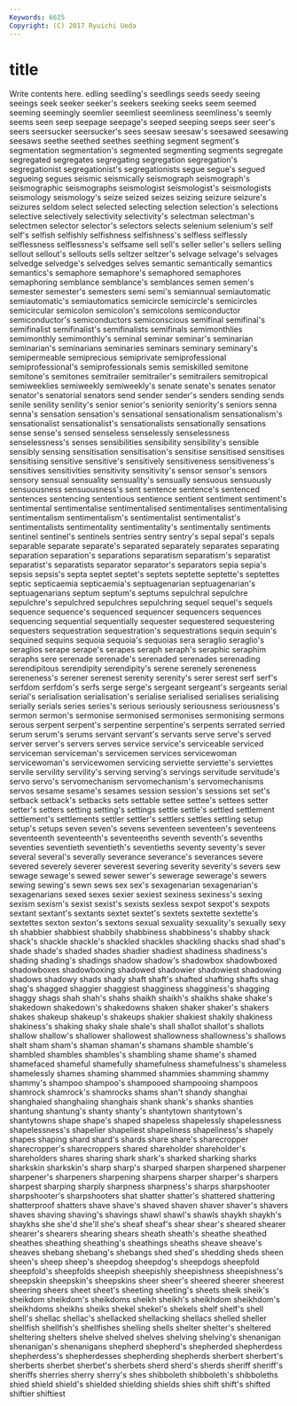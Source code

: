 ```yaml
---
Keywords: 6625 
Copyright: (C) 2017 Ryuichi Ueda
---
```


# title

Write contents here.
edling seedling's seedlings seeds seedy
seeing seeings seek seeker seeker's seekers seeking seeks seem seemed
seeming seemingly seemlier seemliest seemliness seemliness's seemly seems seen seep
seepage seepage's seeped seeping seeps seer seer's seers seersucker seersucker's
sees seesaw seesaw's seesawed seesawing seesaws seethe seethed seethes seething
segment segment's segmentation segmentation's segmented segmenting segments segregate segregated segregates
segregating segregation segregation's segregationist segregationist's segregationists segue segue's segued segueing
segues seismic seismically seismograph seismograph's seismographic seismographs seismologist seismologist's seismologists
seismology seismology's seize seized seizes seizing seizure seizure's seizures seldom
select selected selecting selection selection's selections selective selectively selectivity selectivity's
selectman selectman's selectmen selector selector's selectors selects selenium selenium's self
self's selfish selfishly selfishness selfishness's selfless selflessly selflessness selflessness's selfsame
sell sell's seller seller's sellers selling sellout sellout's sellouts sells
seltzer seltzer's selvage selvage's selvages selvedge selvedge's selvedges selves semantic
semantically semantics semantics's semaphore semaphore's semaphored semaphores semaphoring semblance semblance's
semblances semen semen's semester semester's semesters semi semi's semiannual semiautomatic
semiautomatic's semiautomatics semicircle semicircle's semicircles semicircular semicolon semicolon's semicolons semiconductor
semiconductor's semiconductors semiconscious semifinal semifinal's semifinalist semifinalist's semifinalists semifinals semimonthlies
semimonthly semimonthly's seminal seminar seminar's seminarian seminarian's seminarians seminaries seminars
seminary seminary's semipermeable semiprecious semiprivate semiprofessional semiprofessional's semiprofessionals semis semiskilled
semitone semitone's semitones semitrailer semitrailer's semitrailers semitropical semiweeklies semiweekly semiweekly's
senate senate's senates senator senator's senatorial senators send sender sender's
senders sending sends senile senility senility's senior senior's seniority seniority's
seniors senna senna's sensation sensation's sensational sensationalism sensationalism's sensationalist sensationalist's
sensationalists sensationally sensations sense sense's sensed senseless senselessly senselessness senselessness's
senses sensibilities sensibility sensibility's sensible sensibly sensing sensitisation sensitisation's sensitise
sensitised sensitises sensitising sensitive sensitive's sensitively sensitiveness sensitiveness's sensitives sensitivities
sensitivity sensitivity's sensor sensor's sensors sensory sensual sensuality sensuality's sensually
sensuous sensuously sensuousness sensuousness's sent sentence sentence's sentenced sentences sentencing
sententious sentience sentient sentiment sentiment's sentimental sentimentalise sentimentalised sentimentalises sentimentalising
sentimentalism sentimentalism's sentimentalist sentimentalist's sentimentalists sentimentality sentimentality's sentimentally sentiments sentinel
sentinel's sentinels sentries sentry sentry's sepal sepal's sepals separable separate
separate's separated separately separates separating separation separation's separations separatism separatism's
separatist separatist's separatists separator separator's separators sepia sepia's sepsis sepsis's
septa septet septet's septets septette septette's septettes septic septicaemia septicaemia's
septuagenarian septuagenarian's septuagenarians septum septum's septums sepulchral sepulchre sepulchre's sepulchred
sepulchres sepulchring sequel sequel's sequels sequence sequence's sequenced sequencer sequencers
sequences sequencing sequential sequentially sequester sequestered sequestering sequesters sequestration sequestration's
sequestrations sequin sequin's sequined sequins sequoia sequoia's sequoias sera seraglio
seraglio's seraglios serape serape's serapes seraph seraph's seraphic seraphim seraphs
sere serenade serenade's serenaded serenades serenading serendipitous serendipity serendipity's serene
serenely sereneness sereneness's serener serenest serenity serenity's serer serest serf
serf's serfdom serfdom's serfs serge serge's sergeant sergeant's sergeants serial
serial's serialisation serialisation's serialise serialised serialises serialising serially serials series
series's serious seriously seriousness seriousness's sermon sermon's sermonise sermonised sermonises
sermonising sermons serous serpent serpent's serpentine serpentine's serpents serrated serried
serum serum's serums servant servant's servants serve serve's served server
server's servers serves service service's serviceable serviced serviceman serviceman's servicemen
services servicewoman servicewoman's servicewomen servicing serviette serviette's serviettes servile servility
servility's serving serving's servings servitude servitude's servo servo's servomechanism servomechanism's
servomechanisms servos sesame sesame's sesames session session's sessions set set's
setback setback's setbacks sets settable settee settee's settees setter setter's
setters setting setting's settings settle settle's settled settlement settlement's settlements
settler settler's settlers settles settling setup setup's setups seven seven's
sevens seventeen seventeen's seventeens seventeenth seventeenth's seventeenths seventh seventh's sevenths
seventies seventieth seventieth's seventieths seventy seventy's sever several several's severally
severance severance's severances severe severed severely severer severest severing severity
severity's severs sew sewage sewage's sewed sewer sewer's sewerage sewerage's
sewers sewing sewing's sewn sews sex sex's sexagenarian sexagenarian's sexagenarians
sexed sexes sexier sexiest sexiness sexiness's sexing sexism sexism's sexist
sexist's sexists sexless sexpot sexpot's sexpots sextant sextant's sextants sextet
sextet's sextets sextette sextette's sextettes sexton sexton's sextons sexual sexuality
sexuality's sexually sexy sh shabbier shabbiest shabbily shabbiness shabbiness's shabby
shack shack's shackle shackle's shackled shackles shackling shacks shad shad's
shade shade's shaded shades shadier shadiest shadiness shadiness's shading shading's
shadings shadow shadow's shadowbox shadowboxed shadowboxes shadowboxing shadowed shadowier shadowiest
shadowing shadows shadowy shads shady shaft shaft's shafted shafting shafts
shag shag's shagged shaggier shaggiest shagginess shagginess's shagging shaggy shags
shah shah's shahs shaikh shaikh's shaikhs shake shake's shakedown shakedown's
shakedowns shaken shaker shaker's shakers shakes shakeup shakeup's shakeups shakier
shakiest shakily shakiness shakiness's shaking shaky shale shale's shall shallot
shallot's shallots shallow shallow's shallower shallowest shallowness shallowness's shallows shalt
sham sham's shaman shaman's shamans shamble shamble's shambled shambles shambles's
shambling shame shame's shamed shamefaced shameful shamefully shamefulness shamefulness's shameless
shamelessly shames shaming shammed shammies shamming shammy shammy's shampoo shampoo's
shampooed shampooing shampoos shamrock shamrock's shamrocks shams shan't shandy shanghai
shanghaied shanghaiing shanghais shank shank's shanks shanties shantung shantung's shanty
shanty's shantytown shantytown's shantytowns shape shape's shaped shapeless shapelessly shapelessness
shapelessness's shapelier shapeliest shapeliness shapeliness's shapely shapes shaping shard shard's
shards share share's sharecropper sharecropper's sharecroppers shared shareholder shareholder's shareholders
shares sharing shark shark's sharked sharking sharks sharkskin sharkskin's sharp
sharp's sharped sharpen sharpened sharpener sharpener's sharpeners sharpening sharpens sharper
sharper's sharpers sharpest sharping sharply sharpness sharpness's sharps sharpshooter sharpshooter's
sharpshooters shat shatter shatter's shattered shattering shatterproof shatters shave shave's
shaved shaven shaver shaver's shavers shaves shaving shaving's shavings shawl
shawl's shawls shaykh shaykh's shaykhs she she'd she'll she's sheaf
sheaf's shear shear's sheared shearer shearer's shearers shearing shears sheath
sheath's sheathe sheathed sheathes sheathing sheathing's sheathings sheaths sheave sheave's
sheaves shebang shebang's shebangs shed shed's shedding sheds sheen sheen's
sheep sheep's sheepdog sheepdog's sheepdogs sheepfold sheepfold's sheepfolds sheepish sheepishly
sheepishness sheepishness's sheepskin sheepskin's sheepskins sheer sheer's sheered sheerer sheerest
sheering sheers sheet sheet's sheeting sheeting's sheets sheik sheik's sheikdom
sheikdom's sheikdoms sheikh sheikh's sheikhdom sheikhdom's sheikhdoms sheikhs sheiks shekel
shekel's shekels shelf shelf's shell shell's shellac shellac's shellacked shellacking
shellacs shelled sheller shellfish shellfish's shellfishes shelling shells shelter shelter's
sheltered sheltering shelters shelve shelved shelves shelving shelving's shenanigan shenanigan's
shenanigans shepherd shepherd's shepherded shepherdess shepherdess's shepherdesses shepherding shepherds sherbert
sherbert's sherberts sherbet sherbet's sherbets sherd sherd's sherds sheriff sheriff's
sheriffs sherries sherry sherry's shes shibboleth shibboleth's shibboleths shied shield
shield's shielded shielding shields shies shift shift's shifted shiftier shiftiest
